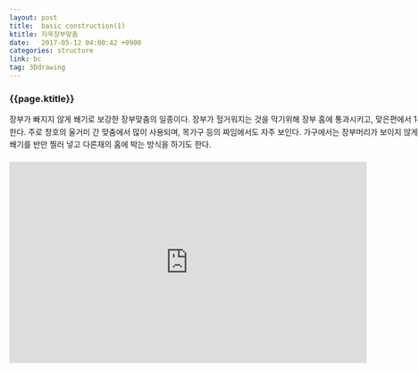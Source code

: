 ```yaml
---
layout: post
title:  basic construction(1)
ktitle: 지옥장부맞춤
date:   2017-05-12 04:00:42 +0900
categories: structure
link: bc
tag: 3Ddrawing
---
```


<div style="width:900px; margin:0px auto">

<h3>
	{{page.ktitle}}
</h3>

<p style="line-height: 160%">장부가 빠지지 않게 쐐기로 보강한 장부맞춤의 일종이다. 장부가 헐거워지는 것을 막기위해 장부
홈에 통과시키고, 맞은편에서 1~2의 벌림쐐기를 박아 고정한다. 주로 창호의 울거미 간 맞춤에서
많이 사용되며, 목가구 등의 짜임에서도 자주 보인다. 가구에서는 장부머리가 보이지 않게 짧은 장부
머리에 미리 벌림쐐기를 반만 찔러 넣고 다른재의 홈에 박는 방식을 하기도 한다.</p>	
</div>	

<div style="text-align:center; margin:20px 0px 30px 0px; display: block;">
<iframe width="640" height="360" src="https://www.youtube.com/embed/NEmSRAP3aqc?autoplay=1&rel=0" frameborder="0" gesture="media" allow="encrypted-media" allowfullscreen></iframe>
</div>
